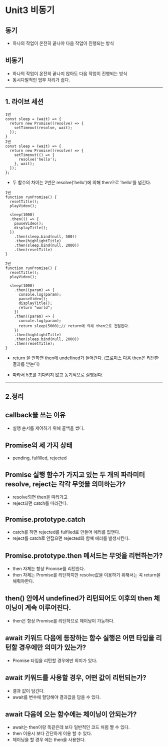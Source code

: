 # Unit3 비동기 

## 동기
* 하나의 작업이 온전히 끝나야 다음 작업이 진행되는 방식

## 비동기
* 하나의 작업이 온전히 끝나지 않아도 다음 작업이 진행되는 방식
* 동시다발적인 업무 처리가 쉽다.
---
## 1. 라이브 세션
```
1번
const sleep = (wait) => {
  return new Promise((resolve) => {
    setTimeout(resolve, wait);
  });
}
2번
const sleep = (wait) => {
  return new Promise((resolve) => {
    setTimeout(() => {
      resolve('hello');
    }, wait);
  });
};
```
* 두 함수의 차이는 2번은 resolve('hello')에 의해 then으로 'hello'를 넘긴다.

```
1번
function runPromise() {
  resetTitle();
  playVideo();

  sleep(1000)
  .then(() => {
    pauseVideo();
    displayTitle();
  })
    .then(sleep.bind(null, 500))
    .then(highlightTitle)
    .then(sleep.bind(null, 2000))
    .then(resetTitle)
}

2번
function runPromise() {
  resetTitle();
  playVideo();

  sleep(1000)
    .then((param) => {
      console.log(param);
      pauseVideo();
      displayTitle();
      return "world";
    })
    .then((param) => {
      console.log(param);
      return sleep(5000);// return에 의해 then으로 전달된다.
    })
    .then(highlightTitle)
    .then(sleep.bind(null, 2000))
    .then(resetTitle);
}

```
* return 을 안하면 then에 undefined가 들어간다. (프로미스 다음 then은 리턴한 결과를 받는다)

* 따라서 5초를 기다리지 않고 동기적으로 실행된다.

---
## 2.정리

## callback을 쓰는 이유
* 실행 순서를 제어하기 위해 콜백을 썼다. 

## Promise의 세 가지 상태
* pending, fulfilled, rejected

## Promise 실행 함수가 가지고 있는 두 개의 파라미터 resolve, reject는 각각 무엇을 의미하는가?
* resolve되면 then을 따라가고
* reject되면 catch를 따라간다.

## Promise.prototype.catch
* catch를 하면 rejected를 fulfiled로 만들어 에러를 없앤다.
* reject를 catch로 안잡으면 rejected와 함꼐 에러를 발생시킨다.

## Promise.prototype.then 메서드는 무엇을 리턴하는가?
* then 자체는 항상 Promise를 리턴한다.
* then 자체는 Promise를 리턴하지만 resolve값을 이용하기 위해서는 꼭 return을 해줘야한다. 

## then() 안에서 undefined가 리턴되어도 이후의 then 체이닝이 계속 이루어진다.
* then은 항상 Promise를 리턴하므로 체이닝이 가능하다.

## await 키워드 다음에 등장하는 함수 실행은 어떤 타입을 리턴할 경우에만 의미가 있는가?
* Promise 타입을 리턴할 경우에만 의미가 있다. 

## await 키워드를 사용할 경우, 어떤 값이 리턴되는가?
* 결과 값이 담긴다. 
* await를 변수에 할당해야 결과값을 담을 수 있다.

## await 다음에 오는 함수에는 체이닝이 안되는가?
* await는 then이랑 똑같은데 보다 일반적인 코드 처럼 짤 수 있다.
* then 이용시 보다 간단하게 이용 할 수 있다. 
* 체이닝을 할 경우 에는 then을 사용한다.
